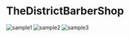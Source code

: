 # TheDistrictBarberShop

![sample1](https://user-images.githubusercontent.com/18251657/39074042-e7b326f2-44bd-11e8-9097-58f1bee37eb2.png)
![sample2](https://user-images.githubusercontent.com/18251657/39074044-e98adbfa-44bd-11e8-8a55-8dd07cafcbf8.png)
![sample3](https://user-images.githubusercontent.com/18251657/39074048-eb204cc0-44bd-11e8-943e-47e04b199fb9.png)
